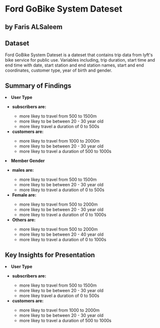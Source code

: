 # Ford GoBike System Dateset
## by Faris ALSaleem


## Dataset

Ford GoBike System Dateset is a dateset that contains trip data from lyft's bike service for public use. Variables including, trip duration, start time and end time with date, start station and end station names, start and end coordinates, customer type, year of birth and gender.


## Summary of Findings

   <li><strong>User Type</strong></li>
       <ul>
           <li><strong>subscribers are:</strong></li>
               <ul>
                   <li>more likey to travel from 500 to 1500m</li>
                   <li>more likey to be between 20 - 30 year old</li>
                   <li>more likey travel a duration of 0 to 500s</li>
               </ul>
           <li><strong>customers are:</strong></li>
                <ul>
                   <li>more likey to travel from 1000 to 2000m</li>
                   <li>more likey to be between 20 - 30 year old</li>
                   <li>more likey to travel a duration of 500 to 1000s</li>
               </ul>
       </ul>
   
   <li><strong>Member Gender</strong></li>
       <ul>
           <li><strong>males are:</strong></li>
                <ul>
                    <li>more likey to travel from 500 to 1500m</li> 
                    <li>more likey to be between 20 - 30 year old</li>
                    <li>more likey to travel a duration of 0 to 500s</li>
                </ul>
           <li><strong>Female are:</strong></li>
                <ul>
                    <li>more likey to travel from 500 to 2000m</li>
                    <li>more likey to be between 20 - 30 year old</li>
                    <li>more likey to travel a duration of 0 to 1000s</li>
                </ul>
           <li><strong>Others are:</strong></li>
                <ul>
                    <li>more likey to travel from 500 to 2000m</li>
                    <li>more likey to be between 20 - 40 year old</li>
                    <li>more likey to travel a duration of 0 to 1000s</li>
                </ul>
        </ul>


## Key Insights for Presentation

   <li><strong>User Type</strong></li>
       <ul>
           <li><strong>subscribers are:</strong></li>
               <ul>
                   <li>more likey to travel from 500 to 1500m</li>
                   <li>more likey to be between 20 - 30 year old</li>
                   <li>more likey travel a duration of 0 to 500s</li>
               </ul>
           <li><strong>customers are:</strong></li>
                <ul>
                   <li>more likey to travel from 1000 to 2000m</li>
                   <li>more likey to be between 20 - 30 year old</li>
                   <li>more likey to travel a duration of 500 to 1000s</li>
               </ul>
       </ul>